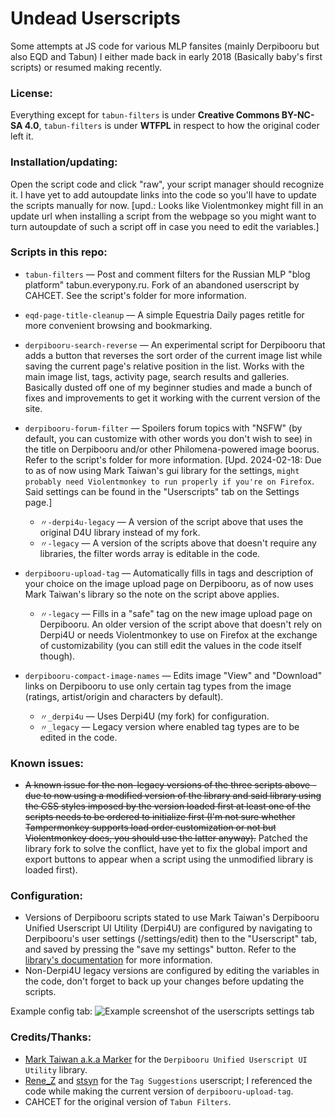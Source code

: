 # Undead Userscripts
Some attempts at JS code for various MLP fansites (mainly Derpibooru but also EQD and Tabun) I either made back in early 2018 (Basically baby's first scripts) or resumed making recently.

### License:
Everything except for `tabun-filters` is under **Creative Commons BY-NC-SA 4.0**, `tabun-filters` is under **WTFPL** in respect to how the original coder left it.

### Installation/updating:
Open the script code and click "raw", your script manager should recognize it. I have yet to add autoupdate links into the code so you'll have to update the scripts manually for now. [upd.: Looks like Violentmonkey might fill in an update url when installing a script from the webpage so you might want to turn autoupdate of such a script off in case you need to edit the variables.]

### Scripts in this repo:

- `tabun-filters` — Post and comment filters for the Russian MLP "blog platform" tabun.everypony.ru. Fork of an abandoned userscript by CAHCET. See the script's folder for more information.

- `eqd-page-title-cleanup` — A simple Equestria Daily pages retitle for more convenient browsing and bookmarking.

- `derpibooru-search-reverse` — An experimental script for Derpibooru that adds a button that reverses the sort order of the current image list while saving the current page's relative position in the list. Works with the main image list, tags, activity page, search results and galleries. Basically dusted off one of my beginner studies and made a bunch of fixes and improvements to get it working with the current version of the site.

- `derpibooru-forum-filter` — Spoilers forum topics with "NSFW" (by default, you can customize with other words you don't wish to see) in the title on Derpibooru and/or other Philomena-powered image boorus. Refer to the script's folder for more information. [Upd. 2024-02-18: Due to as of now using Mark Taiwan's gui library for the settings, `might probably need Violentmonkey to run properly if you're on Firefox`. Said settings can be found in the "Userscripts" tab on the Settings page.]

  - `〃-derpi4u-legacy` — A version of the script above that uses the original D4U library instead of my fork.
  - `〃-legacy` — A version of the scripts above that doesn't require any libraries, the filter words array is editable in the code.

- `derpibooru-upload-tag` — Automatically fills in tags and description of your choice on the image upload page on Derpibooru, as of now uses Mark Taiwan's library so the note on the script above applies.

  - `〃-legacy` — Fills in a "safe" tag on the new image upload page on Derpibooru. An older version of the script above that doesn't rely on Derpi4U or needs Violentmonkey to use on Firefox at the exchange of customizability (you can still edit the values in the code itself though).

- `derpibooru-compact-image-names` — Edits image "View" and "Download" links on Derpibooru to use only certain tag types from the image (ratings, artist/origin and characters by default).
  
  - `〃_derpi4u` — Uses Derpi4U (my fork) for configuration.
  - `〃_legacy` — Legacy version where enabled tag types are to be edited in the code.

### Known issues:
- ~~A known issue for the non-legacy versions of the three scripts above - due to now using a modified version of the library and said library using the CSS styles imposed by the version loaded first at least one of the scripts needs to be ordered to initialize first (I'm not sure whether Tampermonkey supports load order customization or not but Violentmonkey does, you should use the latter anyway).~~ Patched the library fork to solve the conflict, have yet to fix the global import and export buttons to appear when a script using the unmodified library is loaded first).

### Configuration:
- Versions of Derpibooru scripts stated to use Mark Taiwan's Derpibooru Unified Userscript UI Utility (Derpi4U) are configured by navigating to Derpibooru's user settings (/settings/edit) then to the "Userscript" tab, and saved by pressing the "save my settings" button. Refer to the [library's documentation](https://github.com/undeadwanderer/Derpibooru-Unified-Userscript-Ui/blob/master/README.md) for more information.
- Non-Derpi4U legacy versions are configured by editing the variables in the code, don't forget to back up your changes before updating the scripts.

Example config tab:
![Example screenshot of the userscripts settings tab](https://github.com/undeadwanderer/undead-userscripts/assets/51511863/5d2b0d27-4772-4eb5-a778-11398236384a)


### Credits/Thanks:

- [Mark Taiwan a.k.a Marker](https://github.com/marktaiwan) for the `Derpibooru Unified Userscript UI Utility` library.
- [Rene_Z](https://github.com/ReneZeidler) and [stsyn](https://github.com/stsyn) for the `Tag Suggestions` userscript; I referenced the code while making the current version of `derpibooru-upload-tag`.
- CAHCET for the original version of `Tabun Filters`.
